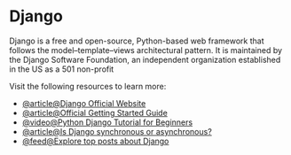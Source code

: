 # Django

Django is a free and open-source, Python-based web framework that follows the model–template–views architectural pattern. It is maintained by the Django Software Foundation, an independent organization established in the US as a 501 non-profit

Visit the following resources to learn more:

- [@article@Django Official Website](https://www.djangoproject.com/)
- [@article@Official Getting Started Guide](https://www.djangoproject.com/start/)
- [@video@Python Django Tutorial for Beginners](https://www.youtube.com/watch?v=rHux0gMZ3Eg)
- [@article@Is Django synchronous or asynchronous?](https://stackoverflow.com/questions/58548089/django-is-synchronous-or-asynchronous)
- [@feed@Explore top posts about Django](https://app.daily.dev/tags/django?ref=roadmapsh)
